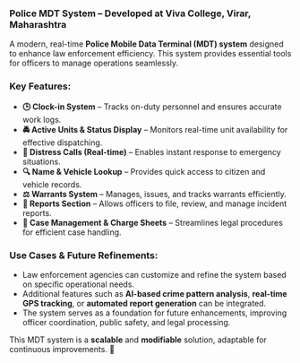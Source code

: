 ### **Police MDT System – Developed at Viva College, Virar, Maharashtra**  

A modern, real-time **Police Mobile Data Terminal (MDT) system** designed to enhance law enforcement efficiency. This system provides essential tools for officers to manage operations seamlessly.  

### **Key Features:**  

- **🕒 Clock-in System** – Tracks on-duty personnel and ensures accurate work logs.  
- **🚔 Active Units & Status Display** – Monitors real-time unit availability for effective dispatching.  
- **📢 Distress Calls (Real-time)** – Enables instant response to emergency situations.  
- **🔍 Name & Vehicle Lookup** – Provides quick access to citizen and vehicle records.  
- **⚖️ Warrants System** – Manages, issues, and tracks warrants efficiently.  
- **📝 Reports Section** – Allows officers to file, review, and manage incident reports.  
- **📂 Case Management & Charge Sheets** – Streamlines legal procedures for efficient case handling.  

### **Use Cases & Future Refinements:**  
- Law enforcement agencies can customize and refine the system based on specific operational needs.  
- Additional features such as **AI-based crime pattern analysis**, **real-time GPS tracking**, or **automated report generation** can be integrated.  
- The system serves as a foundation for future enhancements, improving officer coordination, public safety, and legal processing.  

This MDT system is a **scalable** and **modifiable** solution, adaptable for continuous improvements. 🚀
